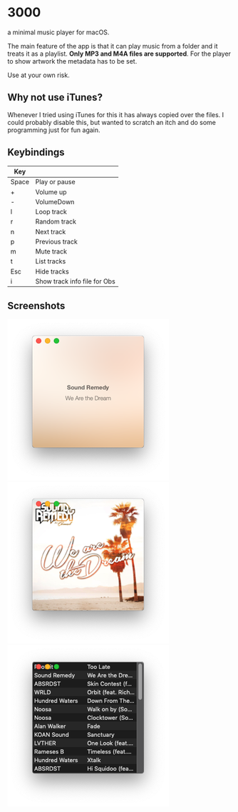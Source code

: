 # 3000

a minimal music player for macOS.

The main feature of the app is that it can play music from a folder and it
treats it as a playlist. **Only MP3 and M4A files are supported**. For the
player to show artwork the metadata has to be set.

Use at your own risk.

## Why not use iTunes?

Whenever I tried using iTunes for this it has always copied over the files.  I
could probably disable this, but wanted to scratch an itch and do some
programming just for fun again.

## Keybindings

| Key   |                              |
| ----- | ---------------------------- |
| Space | Play or pause                |
| +     | Volume up                    |
| -     | VolumeDown                   |
| l     | Loop track                   |
| r     | Random  track                |
| n     | Next track                   |
| p     | Previous track               |
| m     | Mute track                   |
| t     | List tracks                  |
| Esc   | Hide tracks                  |
| i     | Show track info file for Obs |

## Screenshots

![Active window](Screenshots/active.png)
![In-active window](Screenshots/inactive.png)
![Tracks list](Screenshots/tracks%20list.png)
